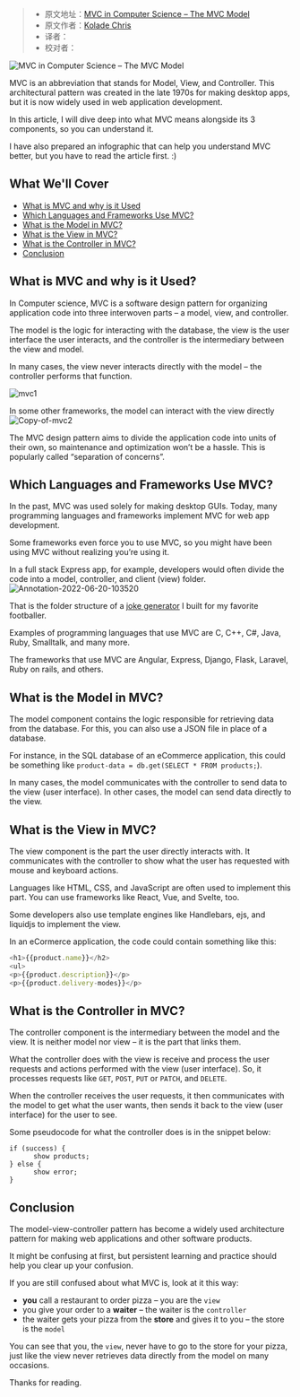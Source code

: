 > -  原文地址：[MVC in Computer Science – The MVC Model](https://www.freecodecamp.org/news/what-does-mvc-mean-in-computer-science/)
> -  原文作者：[Kolade Chris](https://www.freecodecamp.org/news/author/kolade/)
> -  译者：
> -  校对者：

![MVC in Computer Science – The MVC Model](https://www.freecodecamp.org/news/content/images/size/w2000/2022/06/mvc-cover.png)

MVC is an abbreviation that stands for Model, View, and Controller. This architectural pattern was created in the late 1970s for making desktop apps, but it is now widely used in web application development.

In this article, I will dive deep into what MVC means alongside its 3 components, so you can understand it.

I have also prepared an infographic that can help you understand MVC better, but you have to read the article first. :)

## What We'll Cover

-   [What is MVC and why is it Used](#whatismvcandwhyisitused)
-   [Which Languages and Frameworks Use MVC?](#whichlanguagesandframeworksusemvc)
-   [What is the Model in MVC?](#whatisthemodelinmvc)
-   [What is the View in MVC?](#whatistheviewinmvc)
-   [What is the Controller in MVC?](#whatisthecontrollerinmvc)
-   [Conclusion](#conclusion)

## What is MVC and why is it Used?

In Computer science, MVC is a software design pattern for organizing application code into three interwoven parts – a model, view, and controller.

The model is the logic for interacting with the database, the view is the user interface the user interacts, and the controller is the intermediary between the view and model.

In many cases, the view never interacts directly with the model – the controller performs that function.

![mvc1](https://www.freecodecamp.org/news/content/images/2022/06/mvc1.png)

In some other frameworks, the model can interact with the view directly  
![Copy-of-mvc2](https://www.freecodecamp.org/news/content/images/2022/06/Copy-of-mvc2.png)

The MVC design pattern aims to divide the application code into units of their own, so maintenance and optimization won’t be a hassle. This is popularly called “separation of concerns”.

## Which Languages and Frameworks Use MVC?

In the past, MVC was used solely for making desktop GUIs. Today, many programming languages and frameworks implement MVC for web app development.

Some frameworks even force you to use MVC, so you might have been using MVC without realizing you’re using it.

In a full stack Express app, for example, developers would often divide the code into a model, controller, and client (view) folder.  
![Annotation-2022-06-20-103520](https://www.freecodecamp.org/news/content/images/2022/06/Annotation-2022-06-20-103520.png)

That is the folder structure of a [joke generator](https://blooming-reef-46396.herokuapp.com/) I built for my favorite footballer.

Examples of programming languages that use MVC are C, C++, C#, Java, Ruby, Smalltalk, and many more.

The frameworks that use MVC are Angular, Express, Django, Flask, Laravel, Ruby on rails, and others.

## What is the Model in MVC?

The model component contains the logic responsible for retrieving data from the database. For this, you can also use a JSON file in place of a database.

For instance, in the SQL database of an eCommerce application, this could be something like `product-data = db.get(SELECT * FROM products;`).

In many cases, the model communicates with the controller to send data to the view (user interface). In other cases, the model can send data directly to the view.

## What is the View in MVC?

The view component is the part the user directly interacts with. It communicates with the controller to show what the user has requested with mouse and keyboard actions.

Languages like HTML, CSS, and JavaScript are often used to implement this part. You can use frameworks like React, Vue, and Svelte, too.

Some developers also use template engines like Handlebars, ejs, and liquidjs to implement the view.

In an eCormerce application, the code could contain something like this:

```js
<h1>{{product.name}}</h2>
<ul>
<p>{{product.description}}</p>
<p>{{product.delivery-modes}}</p>
```

## What is the Controller in MVC?

The controller component is the intermediary between the model and the view. It is neither model nor view – it is the part that links them.

What the controller does with the view is receive and process the user requests and actions performed with the view (user interface). So, it processes requests like `GET`, `POST`, `PUT` or `PATCH`, and `DELETE`.

When the controller receives the user requests, it then communicates with the model to get what the user wants, then sends it back to the view (user interface) for the user to see.

Some pseudocode for what the controller does is in the snippet below:

```
if (success) {
      show products;
} else {
      show error;
}
```

## Conclusion

The model-view-controller pattern has become a widely used architecture pattern for making web applications and other software products.

It might be confusing at first, but persistent learning and practice should help you clear up your confusion.

If you are still confused about what MVC is, look at it this way:

-   **you** call a restaurant to order pizza – you are the `view`
-   you give your order to a **waiter** – the waiter is the `controller`
-   the waiter gets your pizza from the **store** and gives it to you – the store is the `model`

You can see that you, the `view`, never have to go to the store for your pizza, just like the view never retrieves data directly from the model on many occasions.

Thanks for reading.
